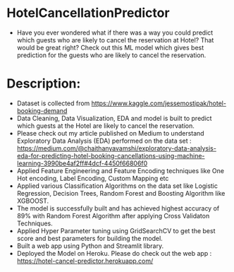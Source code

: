 # HotelCancellationPredictor
- Have you ever wondered what if there was a way you could predict which guests who are likely to cancel the reservation at Hotel? That would be great right? Check out this ML model which gives best prediction for the guests who are likely to cancel the reservation.

# Description:
- Dataset is collected from https://www.kaggle.com/jessemostipak/hotel-booking-demand
- Data Cleaning, Data Visualization, EDA and model is built to predict which guests at the Hotel are likely to cancel the reservation.
- Please check out my article published on Medium to understand Exploratory Data Analysis (EDA) performed on the data set : https://medium.com/@chaithanyavamshi/exploratory-data-analysis-eda-for-predicting-hotel-booking-cancellations-using-machine-learning-3990be4af2ff#4dcf-4450f66806f0
- Applied Feature Engineering and Feature Encoding techniques like One Hot encoding, Label Encoding, Custom Mapping etc
- Applied various Classification Algorithms on the data set like Logistic Regression, Decision Trees, Random Forest and Boosting Algorithm like XGBOOST.
- The model is successfully built and has achieved  highest accuracy of 89% with Random Forest Algorithm after applying Cross Validaton Techniques.
- Applied Hyper Parameter tuning using GridSearchCV to get the best score and best parameters for building the model.
- Built a web app using Python and Streamlit library.
- Deployed the Model on Heroku. Please do check out the web app : https://hotel-cancel-predictor.herokuapp.com/

